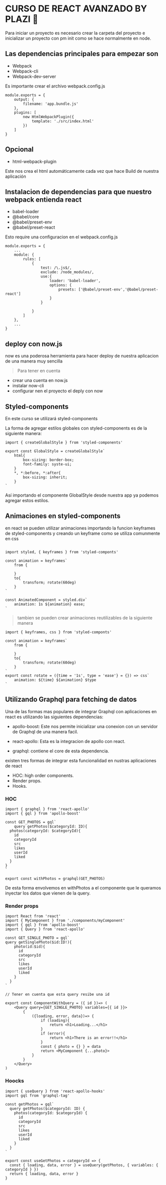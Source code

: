 # CURSO DE REACT AVANZADO BY PLAZI 🚀

Para iniciar un proyecto es necesario crear la carpeta del proyecto e inicializar un proyecto con pm init como se hace normalmente en node.

## Las dependencias principales para empezar son 

* Webpack 
* Webpack-cli
* Webpack-dev-server

Es importante crear el archivo webpack.config.js 


```
module.exports = {
    output: {
        filename: 'app.bundle.js'
    },
    plugins: [
        new HtmlWebpackPlugin({
            template: './src/index.html'
        })
    ]
}
```


## Opcional 

* html-webpack-plugin

Este nos crea el html automáticamente cada vez que hace Build de nuestra aplicación 

## Instalacion de dependencias para que nuestro webpack entienda react

* babel-loader
* @babel/core
* @babel/preset-env
* @babel/preset-react

Esto require una configuracion en el webpack.config.js

```
module.exports = {
    ...
    module: {
        rules: [
            {
                test: /\.js$/,
                exclude: /node_modules/,
                use:{
                    loader: 'babel-loader',
                    options: {
                        presets: ['@babel/preset-env','@babel/preset-react']
                    }
                }

            }
        ]
    },
    ...
}
```

## deploy con now.js

now es una poderosa herramienta para hacer deploy de nuestra aplicacion de una manera muy sencilla

> Para tener en cuenta

* crear una cuenta en now.js
* instalar now-cli 
* configurar nen el proyecto el deply con now 


## Styled-components

En este curso se utilizará styled-components 

La forma de agregar estilos globales con styled-components es de la siguiente manera:

```
import { createGlobalStyle } from 'styled-components'

export const GlobalStyle = createGlobalStyle`
    html{
        box-sizing: border-box;
        font-family: syste-ui;
    }
    *, *:before, *:after{
        box-sizing: inherit;
    }
`
```

Así importando el componente GlobalStyle desde nuestra app ya podemos agregar estos estilos.

## Animaciones en styled-components

en react se pueden utilizar animaciones importando la funcion keyframes de styled-components y creando un keyframe como se utiliza comunmente en css

```

import styled, { keyframes } from 'styled-componts'

const animation = keyframes`
    from {
       
    }
    to{
        transform; rotate(60deg)
    }
`

const AnimatedComponent = styled.div`
    animation: 1s ${animation} ease;
`

```

> tambien se pueden crear animaciones reutilizables de la siguiente manera

```
import { keyframes, css } from 'styled-componts'

const animation = keyframes`
    from {
       
    }
    to{
        transform; rotate(60deg)
    }
`
export const rotate = ({time = '1s', type = 'ease'} = {}) => css`
    animation: ${time} ${animation} $type
`
```

##  Utilizando Graphql para fetching de datos 

Una de las formas mas populares de integrar Graphql con aplicaciones en react es utilizando las siguientes dependencias:

* apollo-boost: Este nos permite inicializar una conexion con un servidor de Graphql de una manera facil.

* react-apollo: Esta es la integracion de apollo con react.

* graphql: contiene el core de esta dependencia.

existen tres formas de integrar esta funcionalidad en nustras aplicaciones de react 

* HOC: high order components.
* Render props.
* Hooks. 

### HOC 

```
import { graphql } from 'react-apollo'
import { gql } from 'apollo-boost'

const GET_PHOTOS = gql`
    query getPhotos($categoryId: ID){
  photos(categoryId: $categoryId){
    id
    categoryId
    src
    likes
    userId
    liked
  }
}
`

export const withPhotos = graphql(GET_PHOTOS)

```

De esta forma envolvemos en withPhotos a el componente que le queramos inyectar los datos que vienen de la query.

### Render props 

```
import React from 'react'
import { MyComponent } from './components/myComponent'
import { gql } from 'apollo-boost'
import { Query } from 'react-apollo'

const GET_SINGLE_PHOTO = gql`
query getSinglePhoto($id:ID!){
    photo(id:$id){
      id
      categoryId
      src
      likes
      userId
      liked
    }
  }
`

// Tener en cuenta que esta query resibe una id

export const ComponentWithQuery = ({ id })=> (
    <Query query={GET_SINGLE_PHOTO} variables={{ id }}>
        {
            ({loading, error, data})=> {
                if (loading){
                    return <h1>Loading...</h1>
                }
                if (error){
                    return <h1>There is an error!!</h1>
                }
                const { photo = {} } = data
                return <MyComponent {...photo}>
            }
        }
    </Query>
)

```

### Hoocks

```
import { useQuery } from 'react-apollo-hooks'
import gql from 'graphql-tag'

const getPhotos = gql`
  query getPhotos($categoryId: ID) {
    photos(categoryId: $categoryId) {
      id
      categoryId
      src
      likes
      userId
      liked
    }
  }
`

export const useGetPhotos = categoryId => {
  const { loading, data, error } = useQuery(getPhotos, { variables: { categoryId } })
  return { loading, data, error }
}

```


